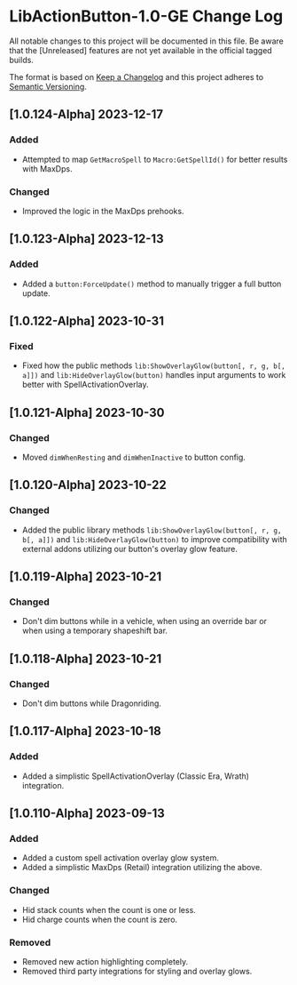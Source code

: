 # LibActionButton-1.0-GE Change Log
All notable changes to this project will be documented in this file. Be aware that the [Unreleased] features are not yet available in the official tagged builds.

The format is based on [Keep a Changelog](http://keepachangelog.com/)
and this project adheres to [Semantic Versioning](http://semver.org/).

## [1.0.124-Alpha] 2023-12-17
### Added
- Attempted to map `GetMacroSpell` to `Macro:GetSpellId()` for better results with MaxDps.

### Changed
- Improved the logic in the MaxDps prehooks.

## [1.0.123-Alpha] 2023-12-13
### Added
- Added a `button:ForceUpdate()` method to manually trigger a full button update.

## [1.0.122-Alpha] 2023-10-31
### Fixed
- Fixed how the public methods `lib:ShowOverlayGlow(button[, r, g, b[, a]])` and `lib:HideOverlayGlow(button)` handles input arguments to work better with SpellActivationOverlay.

## [1.0.121-Alpha] 2023-10-30
### Changed
- Moved `dimWhenResting` and `dimWhenInactive` to button config.

## [1.0.120-Alpha] 2023-10-22
### Changed
- Added the public library methods `lib:ShowOverlayGlow(button[, r, g, b[, a]])` and `lib:HideOverlayGlow(button)` to improve compatibility with external addons utilizing our button's overlay glow feature.

## [1.0.119-Alpha] 2023-10-21
### Changed
- Don't dim buttons while in a vehicle, when using an override bar or when using a temporary shapeshift bar.

## [1.0.118-Alpha] 2023-10-21
### Changed
- Don't dim buttons while Dragonriding.

## [1.0.117-Alpha] 2023-10-18
### Added
- Added a simplistic SpellActivationOverlay (Classic Era, Wrath) integration.

## [1.0.110-Alpha] 2023-09-13
### Added
- Added a custom spell activation overlay glow system.
- Added a simplistic MaxDps (Retail) integration utilizing the above.

### Changed
- Hid stack counts when the count is one or less.
- Hid charge counts when the count is zero.

### Removed
- Removed new action highlighting completely.
- Removed third party integrations for styling and overlay glows.
